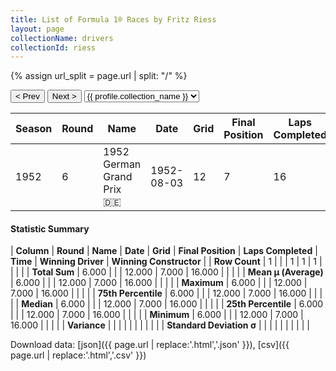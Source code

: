 ```yaml
---
title: List of Formula 1® Races by Fritz Riess
layout: page
collectionName: drivers
collectionId: riess
---
```


{% assign url_split = page.url | split: "/" %}
<div id="collection-navigation">
<button onclick="selector.options[selector.selectedIndex-1].value && (window.location = selector.options[selector.selectedIndex-1].value);">&lt; Prev</button>
<button onclick="selector.options[selector.selectedIndex+1].value && (window.location = selector.options[selector.selectedIndex+1].value);">Next &gt;</button>
<select id="selector" onchange="this.options[this.selectedIndex].value && (window.location = this.options[this.selectedIndex].value);">
  {% for collectionId in site.data[page.collectionName].refs %}
    {% if collectionId == page.collectionId %}
      {% assign selected = "selected" %}
    {% else %}
      {% assign selected = "" %}
    {% endif %}
    {% assign profile = site.data[page.collectionName][collectionId].profile %}
    <option value="/f1/{{ page.collectionName }}/{{ collectionId }}/{{ url_split[4] }}" {{ selected }}>{{ profile.collection_name }}</option>
  {% endfor %}
</select>
</div>

| Season | Round | Name | Date | Grid | Final Position | Laps Completed | Time | Winning Driver | Winning Constructor |
|--|--|--|--|--|--|--|--|--|--|
| 1952 | 6 | 1952 German Grand Prix 🇩🇪 | 1952-08-03 | 12 | 7 | 16 |   | Alberto Ascari 🇮🇹 | Ferrari 🇮🇹 |

#### Statistic Summary

| **Column** | **Round** | **Name** | **Date** | **Grid** | **Final Position** | **Laps Completed** | **Time** | **Winning Driver** | **Winning Constructor** |
| **Row Count** | 1 |  |  | 1 | 1 | 1 |  |  |  |
| **Total Sum** | 6.000 |  |  | 12.000 | 7.000 | 16.000 |  |  |  |
| **Mean μ (Average)** | 6.000 |  |  | 12.000 | 7.000 | 16.000 |  |  |  |
| **Maximum** | 6.000 |  |  | 12.000 | 7.000 | 16.000 |  |  |  |
| **75th Percentile** | 6.000 |  |  | 12.000 | 7.000 | 16.000 |  |  |  |
| **Median** | 6.000 |  |  | 12.000 | 7.000 | 16.000 |  |  |  |
| **25th Percentile** | 6.000 |  |  | 12.000 | 7.000 | 16.000 |  |  |  |
| **Minimum** | 6.000 |  |  | 12.000 | 7.000 | 16.000 |  |  |  |
| **Variance** |  |  |  |  |  |  |  |  |  |
| **Standard Deviation σ** |  |  |  |  |  |  |  |  |  |

Download data: [json]({{ page.url | replace:'.html','.json' }}), [csv]({{ page.url | replace:'.html','.csv' }})
